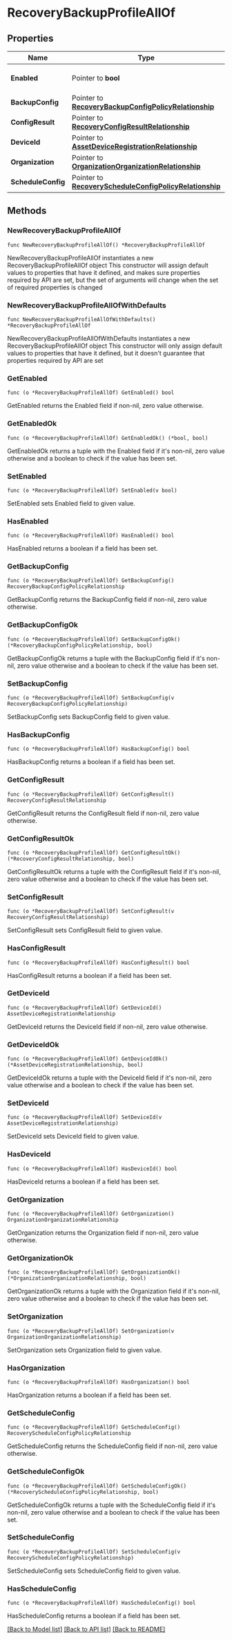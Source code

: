 # RecoveryBackupProfileAllOf

## Properties

Name | Type | Description | Notes
------------ | ------------- | ------------- | -------------
**Enabled** | Pointer to **bool** | Enables/Disables the schedule on the endpoint. | [optional] 
**BackupConfig** | Pointer to [**RecoveryBackupConfigPolicyRelationship**](recovery.BackupConfigPolicy.Relationship.md) |  | [optional] 
**ConfigResult** | Pointer to [**RecoveryConfigResultRelationship**](recovery.ConfigResult.Relationship.md) |  | [optional] 
**DeviceId** | Pointer to [**AssetDeviceRegistrationRelationship**](asset.DeviceRegistration.Relationship.md) |  | [optional] 
**Organization** | Pointer to [**OrganizationOrganizationRelationship**](organization.Organization.Relationship.md) |  | [optional] 
**ScheduleConfig** | Pointer to [**RecoveryScheduleConfigPolicyRelationship**](recovery.ScheduleConfigPolicy.Relationship.md) |  | [optional] 

## Methods

### NewRecoveryBackupProfileAllOf

`func NewRecoveryBackupProfileAllOf() *RecoveryBackupProfileAllOf`

NewRecoveryBackupProfileAllOf instantiates a new RecoveryBackupProfileAllOf object
This constructor will assign default values to properties that have it defined,
and makes sure properties required by API are set, but the set of arguments
will change when the set of required properties is changed

### NewRecoveryBackupProfileAllOfWithDefaults

`func NewRecoveryBackupProfileAllOfWithDefaults() *RecoveryBackupProfileAllOf`

NewRecoveryBackupProfileAllOfWithDefaults instantiates a new RecoveryBackupProfileAllOf object
This constructor will only assign default values to properties that have it defined,
but it doesn't guarantee that properties required by API are set

### GetEnabled

`func (o *RecoveryBackupProfileAllOf) GetEnabled() bool`

GetEnabled returns the Enabled field if non-nil, zero value otherwise.

### GetEnabledOk

`func (o *RecoveryBackupProfileAllOf) GetEnabledOk() (*bool, bool)`

GetEnabledOk returns a tuple with the Enabled field if it's non-nil, zero value otherwise
and a boolean to check if the value has been set.

### SetEnabled

`func (o *RecoveryBackupProfileAllOf) SetEnabled(v bool)`

SetEnabled sets Enabled field to given value.

### HasEnabled

`func (o *RecoveryBackupProfileAllOf) HasEnabled() bool`

HasEnabled returns a boolean if a field has been set.

### GetBackupConfig

`func (o *RecoveryBackupProfileAllOf) GetBackupConfig() RecoveryBackupConfigPolicyRelationship`

GetBackupConfig returns the BackupConfig field if non-nil, zero value otherwise.

### GetBackupConfigOk

`func (o *RecoveryBackupProfileAllOf) GetBackupConfigOk() (*RecoveryBackupConfigPolicyRelationship, bool)`

GetBackupConfigOk returns a tuple with the BackupConfig field if it's non-nil, zero value otherwise
and a boolean to check if the value has been set.

### SetBackupConfig

`func (o *RecoveryBackupProfileAllOf) SetBackupConfig(v RecoveryBackupConfigPolicyRelationship)`

SetBackupConfig sets BackupConfig field to given value.

### HasBackupConfig

`func (o *RecoveryBackupProfileAllOf) HasBackupConfig() bool`

HasBackupConfig returns a boolean if a field has been set.

### GetConfigResult

`func (o *RecoveryBackupProfileAllOf) GetConfigResult() RecoveryConfigResultRelationship`

GetConfigResult returns the ConfigResult field if non-nil, zero value otherwise.

### GetConfigResultOk

`func (o *RecoveryBackupProfileAllOf) GetConfigResultOk() (*RecoveryConfigResultRelationship, bool)`

GetConfigResultOk returns a tuple with the ConfigResult field if it's non-nil, zero value otherwise
and a boolean to check if the value has been set.

### SetConfigResult

`func (o *RecoveryBackupProfileAllOf) SetConfigResult(v RecoveryConfigResultRelationship)`

SetConfigResult sets ConfigResult field to given value.

### HasConfigResult

`func (o *RecoveryBackupProfileAllOf) HasConfigResult() bool`

HasConfigResult returns a boolean if a field has been set.

### GetDeviceId

`func (o *RecoveryBackupProfileAllOf) GetDeviceId() AssetDeviceRegistrationRelationship`

GetDeviceId returns the DeviceId field if non-nil, zero value otherwise.

### GetDeviceIdOk

`func (o *RecoveryBackupProfileAllOf) GetDeviceIdOk() (*AssetDeviceRegistrationRelationship, bool)`

GetDeviceIdOk returns a tuple with the DeviceId field if it's non-nil, zero value otherwise
and a boolean to check if the value has been set.

### SetDeviceId

`func (o *RecoveryBackupProfileAllOf) SetDeviceId(v AssetDeviceRegistrationRelationship)`

SetDeviceId sets DeviceId field to given value.

### HasDeviceId

`func (o *RecoveryBackupProfileAllOf) HasDeviceId() bool`

HasDeviceId returns a boolean if a field has been set.

### GetOrganization

`func (o *RecoveryBackupProfileAllOf) GetOrganization() OrganizationOrganizationRelationship`

GetOrganization returns the Organization field if non-nil, zero value otherwise.

### GetOrganizationOk

`func (o *RecoveryBackupProfileAllOf) GetOrganizationOk() (*OrganizationOrganizationRelationship, bool)`

GetOrganizationOk returns a tuple with the Organization field if it's non-nil, zero value otherwise
and a boolean to check if the value has been set.

### SetOrganization

`func (o *RecoveryBackupProfileAllOf) SetOrganization(v OrganizationOrganizationRelationship)`

SetOrganization sets Organization field to given value.

### HasOrganization

`func (o *RecoveryBackupProfileAllOf) HasOrganization() bool`

HasOrganization returns a boolean if a field has been set.

### GetScheduleConfig

`func (o *RecoveryBackupProfileAllOf) GetScheduleConfig() RecoveryScheduleConfigPolicyRelationship`

GetScheduleConfig returns the ScheduleConfig field if non-nil, zero value otherwise.

### GetScheduleConfigOk

`func (o *RecoveryBackupProfileAllOf) GetScheduleConfigOk() (*RecoveryScheduleConfigPolicyRelationship, bool)`

GetScheduleConfigOk returns a tuple with the ScheduleConfig field if it's non-nil, zero value otherwise
and a boolean to check if the value has been set.

### SetScheduleConfig

`func (o *RecoveryBackupProfileAllOf) SetScheduleConfig(v RecoveryScheduleConfigPolicyRelationship)`

SetScheduleConfig sets ScheduleConfig field to given value.

### HasScheduleConfig

`func (o *RecoveryBackupProfileAllOf) HasScheduleConfig() bool`

HasScheduleConfig returns a boolean if a field has been set.


[[Back to Model list]](../README.md#documentation-for-models) [[Back to API list]](../README.md#documentation-for-api-endpoints) [[Back to README]](../README.md)


